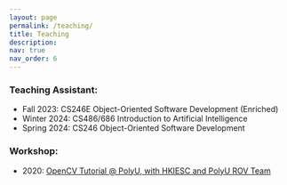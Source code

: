 ```yaml
---
layout: page
permalink: /teaching/
title: Teaching
description:
nav: true
nav_order: 6
---
```


### Teaching Assistant:

- Fall 2023: CS246E Object-Oriented Software Development (Enriched)
- Winter 2024: CS486/686 Introduction to Artificial Intelligence
- Spring 2024: CS246 Object-Oriented Software Development

### Workshop:

- 2020: [OpenCV Tutorial @ PolyU, with HKIESC and PolyU ROV Team](https://www.youtube.com/watch?v=9lTxI1hjAhk)
